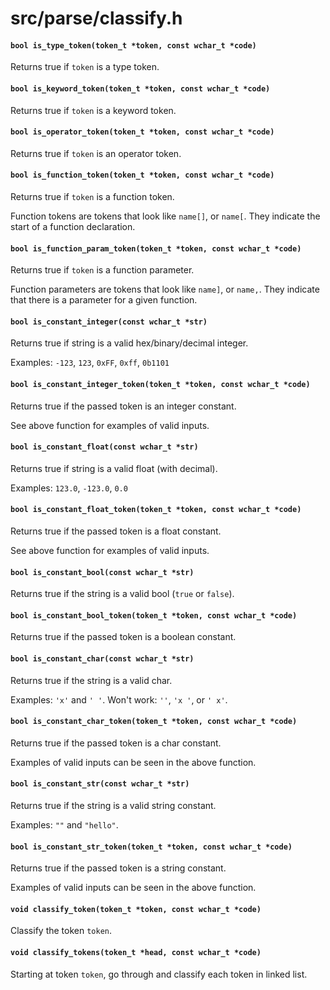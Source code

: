 # src/parse/classify.h

#### `bool is_type_token(token_t *token, const wchar_t *code)`
Returns true if `token` is a type token.

#### `bool is_keyword_token(token_t *token, const wchar_t *code)`
Returns true if `token` is a keyword token.

#### `bool is_operator_token(token_t *token, const wchar_t *code)`
Returns true if `token` is an operator token.

#### `bool is_function_token(token_t *token, const wchar_t *code)`
Returns true if `token` is a function token.

Function tokens are tokens that look like `name[]`, or `name[`.
They indicate the start of a function declaration.

#### `bool is_function_param_token(token_t *token, const wchar_t *code)`
Returns true if `token` is a function parameter.

Function parameters are tokens that look like `name]`, or `name,`.
They indicate that there is a parameter for a given function.

#### `bool is_constant_integer(const wchar_t *str)`
Returns true if string is a valid hex/binary/decimal integer.

Examples: `-123`, `123`, `0xFF`, `0xff`, `0b1101`

#### `bool is_constant_integer_token(token_t *token, const wchar_t *code)`
Returns true if the passed token is an integer constant.

See above function for examples of valid inputs.

#### `bool is_constant_float(const wchar_t *str)`
Returns true if string is a valid float (with decimal).

Examples: `123.0`, `-123.0`, `0.0`

#### `bool is_constant_float_token(token_t *token, const wchar_t *code)`
Returns true if the passed token is a float constant.

See above function for examples of valid inputs.

#### `bool is_constant_bool(const wchar_t *str)`
Returns true if the string is a valid bool (`true` or `false`).

#### `bool is_constant_bool_token(token_t *token, const wchar_t *code)`
Returns true if the passed token is a boolean constant.

#### `bool is_constant_char(const wchar_t *str)`
Returns true if the string is a valid char.

Examples: `'x'` and `' '`.
Won't work: `''`, `'x '`, or `' x'`.

#### `bool is_constant_char_token(token_t *token, const wchar_t *code)`
Returns true if the passed token is a char constant.

Examples of valid inputs can be seen in the above function.

#### `bool is_constant_str(const wchar_t *str)`
Returns true if the string is a valid string constant.

Examples: `""` and `"hello"`.

#### `bool is_constant_str_token(token_t *token, const wchar_t *code)`
Returns true if the passed token is a string constant.

Examples of valid inputs can be seen in the above function.

#### `void classify_token(token_t *token, const wchar_t *code)`
Classify the token `token`.

#### `void classify_tokens(token_t *head, const wchar_t *code)`
Starting at token `token`, go through and classify each token in linked list.

